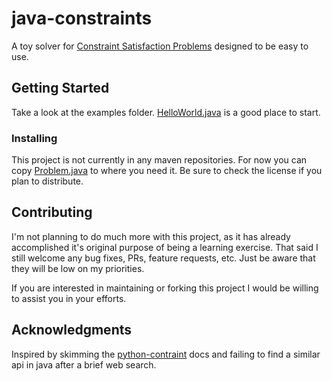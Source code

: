 # java-constraints

A toy solver for [Constraint Satisfaction Problems](https://en.wikipedia.org/wiki/Constraint_satisfaction_problem) designed to be easy to use.

## Getting Started

Take a look at the examples folder. [HelloWorld.java](src/test/java/com/lune/stone/constraints/examples/HelloWorld.java) is a good place to start.

### Installing

This project is not currently in any maven repositories. For now you can copy [Problem.java](src/main/java/com/lune/stone/constraints/Problem.java) to where you need it. Be sure to check the license if you plan to distribute.

## Contributing

I'm not planning to do much more with this project, as it has already accomplished it's original purpose of being a learning exercise. That said I still welcome any bug fixes, PRs, feature requests, etc. Just be aware that they will be low on my priorities.

If you are interested in maintaining or forking this project I would be willing to assist you in your efforts.

## Acknowledgments

Inspired by skimming the [python-contraint](http://labix.org/python-constraint) docs and failing to find a similar api in java after a brief web search.
